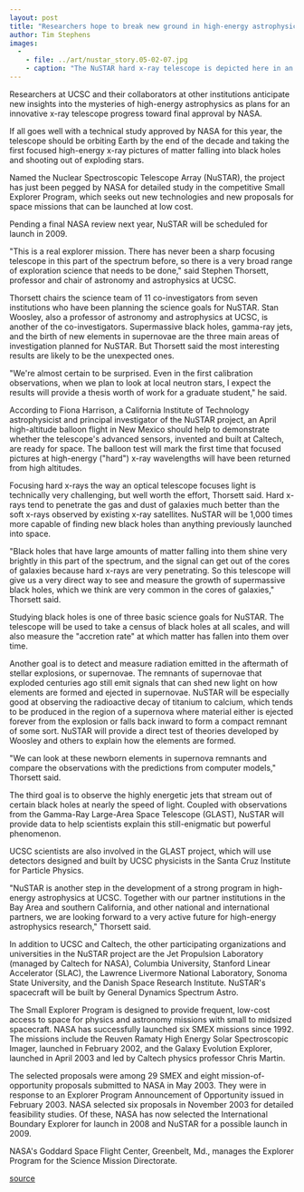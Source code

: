```yaml
---
layout: post
title: "Researchers hope to break new ground in high-energy astrophysics with hard x-ray telescope, now up for final NASA review"
author: Tim Stephens
images:
  -
    - file: ../art/nustar_story.05-02-07.jpg
    - caption: "The NuSTAR hard x-ray telescope is depicted here in an intermediate stage during its deployment in space, expected to take place in 2009. Photo courtesy of the NuSTAR team"
---
```


Researchers at UCSC and their collaborators at other institutions anticipate new insights into the mysteries of high-energy astrophysics as plans for an innovative x-ray telescope progress toward final approval by NASA.

If all goes well with a technical study approved by NASA for this year, the telescope should be orbiting Earth by the end of the decade and taking the first focused high-energy x-ray pictures of matter falling into black holes and shooting out of exploding stars.

Named the Nuclear Spectroscopic Telescope Array (NuSTAR), the project has just been pegged by NASA for detailed study in the competitive Small Explorer Program, which seeks out new technologies and new proposals for space missions that can be launched at low cost.

Pending a final NASA review next year, NuSTAR will be scheduled for launch in 2009.   

"This is a real explorer mission. There has never been a sharp focusing telescope in this part of the spectrum before, so there is a very broad range of exploration science that needs to be done," said Stephen Thorsett, professor and chair of astronomy and astrophysics at UCSC.  

Thorsett chairs the science team of 11 co-investigators from seven institutions who have been planning the science goals for NuSTAR. Stan Woosley, also a professor of astronomy and astrophysics at UCSC, is another of the co-investigators. Supermassive black holes, gamma-ray jets, and the birth of new elements in supernovae are the three main areas of investigation planned for NuSTAR. But Thorsett said the most interesting results are likely to be the unexpected ones.  

"We're almost certain to be surprised. Even in the first calibration observations, when we plan to look at local neutron stars, I expect the results will provide a thesis worth of work for a graduate student," he said.  

According to Fiona Harrison, a California Institute of Technology astrophysicist and principal investigator of the NuSTAR project, an April high-altitude balloon flight in New Mexico should help to demonstrate whether the telescope's advanced sensors, invented and built at Caltech, are ready for space. The balloon test will mark the first time that focused pictures at high-energy ("hard") x-ray wavelengths will have been returned from high altitudes.   

Focusing hard x-rays the way an optical telescope focuses light is technically very challenging, but well worth the effort, Thorsett said. Hard x-rays tend to penetrate the gas and dust of galaxies much better than the soft x-rays observed by existing x-ray satellites. NuSTAR will be 1,000 times more capable of finding new black holes than anything previously launched into space.   

"Black holes that have large amounts of matter falling into them shine very brightly in this part of the spectrum, and the signal can get out of the cores of galaxies because hard x-rays are very penetrating. So this telescope will give us a very direct way to see and measure the growth of supermassive black holes, which we think are very common in the cores of galaxies," Thorsett said.  

Studying black holes is one of three basic science goals for NuSTAR. The telescope will be used to take a census of black holes at all scales, and will also measure the "accretion rate" at which matter has fallen into them over time.  

Another goal is to detect and measure radiation emitted in the aftermath of stellar explosions, or supernovae. The remnants of supernovae that exploded centuries ago still emit signals that can shed new light on how elements are formed and ejected in supernovae. NuSTAR will be especially good at observing the radioactive decay of titanium to calcium, which tends to be produced in the region of a supernova where material either is ejected forever from the explosion or falls back inward to form a compact remnant of some sort. NuSTAR will provide a direct test of theories developed by Woosley and others to explain how the elements are formed.  

"We can look at these newborn elements in supernova remnants and compare the observations with the predictions from computer models," Thorsett said.  

The third goal is to observe the highly energetic jets that stream out of certain black holes at nearly the speed of light. Coupled with observations from the Gamma-Ray Large-Area Space Telescope (GLAST), NuSTAR will provide data to help scientists explain this still-enigmatic but powerful phenomenon.   

UCSC scientists are also involved in the GLAST project, which will use detectors designed and built by UCSC physicists in the Santa Cruz Institute for Particle Physics.   

"NuSTAR is another step in the development of a strong program in high-energy astrophysics at UCSC. Together with our partner institutions in the Bay Area and southern California, and other national and international partners, we are looking forward to a very active future for high-energy astrophysics research," Thorsett said.   

In addition to UCSC and Caltech, the other participating organizations and universities in the NuSTAR project are the Jet Propulsion Laboratory (managed by Caltech for NASA), Columbia University, Stanford Linear Accelerator (SLAC), the Lawrence Livermore National Laboratory, Sonoma State University, and the Danish Space Research Institute. NuSTAR's spacecraft will be built by General Dynamics Spectrum Astro.  

The Small Explorer Program is designed to provide frequent, low-cost access to space for physics and astronomy missions with small to midsized spacecraft. NASA has successfully launched six SMEX missions since 1992. The missions include the Reuven Ramaty High Energy Solar Spectroscopic Imager, launched in February 2002, and the Galaxy Evolution Explorer, launched in April 2003 and led by Caltech physics professor Chris Martin.  

The selected proposals were among 29 SMEX and eight mission-of-opportunity proposals submitted to NASA in May 2003. They were in response to an Explorer Program Announcement of Opportunity issued in February 2003. NASA selected six proposals in November 2003 for detailed feasibility studies. Of these, NASA has now selected the International Boundary Explorer for launch in 2008 and NuSTAR for a possible launch in 2009.  

NASA's Goddard Space Flight Center, Greenbelt, Md., manages the Explorer Program for the Science Mission Directorate.  

[source](http://www1.ucsc.edu/currents/04-05/02-07/nustar.asp "Permalink to nustar")
